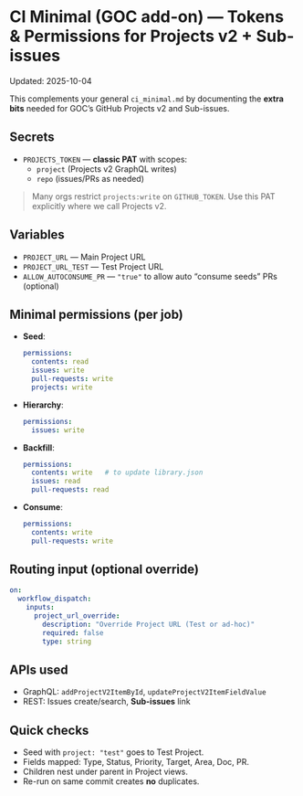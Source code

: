 # CI Minimal (GOC add-on) — Tokens & Permissions for Projects v2 + Sub-issues
Updated: 2025-10-04

This complements your general `ci_minimal.md` by documenting the **extra bits** needed for GOC’s GitHub Projects v2 and Sub-issues.

## Secrets
- `PROJECTS_TOKEN` — **classic PAT** with scopes:
  - `project` (Projects v2 GraphQL writes)
  - `repo` (issues/PRs as needed)

> Many orgs restrict `projects:write` on `GITHUB_TOKEN`. Use this PAT explicitly where we call Projects v2.

## Variables
- `PROJECT_URL` — Main Project URL  
- `PROJECT_URL_TEST` — Test Project URL  
- `ALLOW_AUTOCONSUME_PR` — `"true"` to allow auto “consume seeds” PRs (optional)

## Minimal permissions (per job)
- **Seed**:  
  ```yaml
  permissions:
    contents: read
    issues: write
    pull-requests: write
    projects: write
  ```
- **Hierarchy**:  
  ```yaml
  permissions:
    issues: write
  ```
- **Backfill**:  
  ```yaml
  permissions:
    contents: write   # to update library.json
    issues: read
    pull-requests: read
  ```
- **Consume**:  
  ```yaml
  permissions:
    contents: write
    pull-requests: write
  ```

## Routing input (optional override)
```yaml
on:
  workflow_dispatch:
    inputs:
      project_url_override:
        description: "Override Project URL (Test or ad-hoc)"
        required: false
        type: string
```

## APIs used
- GraphQL: `addProjectV2ItemById`, `updateProjectV2ItemFieldValue`
- REST: Issues create/search, **Sub-issues** link

## Quick checks
- Seed with `project: "test"` goes to Test Project.  
- Fields mapped: Type, Status, Priority, Target, Area, Doc, PR.  
- Children nest under parent in Project views.  
- Re-run on same commit creates **no** duplicates.
